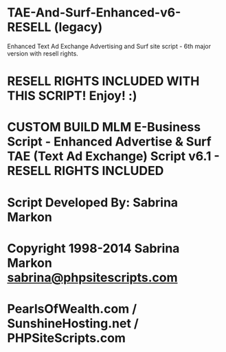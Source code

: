 # TAE-And-Surf-Enhanced-v6-RESELL (legacy)
Enhanced Text Ad Exchange Advertising and Surf site script - 6th major version with resell rights.

# RESELL RIGHTS INCLUDED WITH THIS SCRIPT! Enjoy! :)
# CUSTOM BUILD MLM E-Business Script - Enhanced Advertise & Surf TAE (Text Ad Exchange) Script v6.1  - RESELL RIGHTS INCLUDED
# Script Developed By: Sabrina Markon 				      
# Copyright 1998-2014 Sabrina Markon sabrina@phpsitescripts.com  
# PearlsOfWealth.com / SunshineHosting.net / PHPSiteScripts.com
